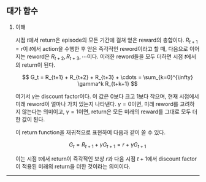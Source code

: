 ## 대가 함수

1. 이해

   시점 $t$에서 return은 episode의 모든 기간에 걸쳐 얻은 reward의 총합이다. $R_{t+1}=r$이 $t$에서 action을 수행한 후 얻은 즉각적인 reword이라고 할 때, 다음으로 이어지는 reword은 $R_{t+2}, R_{t+3}, \cdots$이다. 이러한 reword들을 모두 더하면 시점 $t$에서의 return이 된다.

   $$
   G_t = R_{t+1} + R_{t+2} + R_{t+3} + \cdots = \sum_{k=0}^{\infty} \gamma^k R_{t+k+1}
   $$

   여기서 $\gamma$는 discount factor이다. 이 값은 0보다 크고 1보다 작으며, 현재 시점에서 미래 reword이 얼마나 가치 있는지 나타낸다. $\gamma=0$이면, 미래 reword를 고려하지 않는다는 의미이고, $\gamma=1$이면, return은 모든 미래의 reward를 그대로 모두 더한 값이 된다.

   이 return function을 재귀적으로 표현하여 다음과 같이 쓸 수 있다.

   $$
   G_t = R_{t+1}+\gamma G_{t+1} = r + \gamma G_{t+1}
   $$

   이는 시점 t에서 return이 즉각적인 보상 $r$과 다음 시점 $t+1$에서 discount factor이 적용된 미래의 return을 더한 것이라는 의미이다.

---
